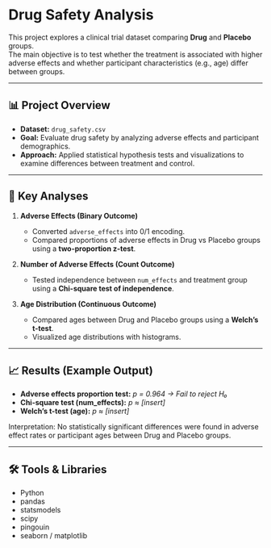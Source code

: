 # Drug Safety Analysis

This project explores a clinical trial dataset comparing **Drug** and **Placebo** groups.  
The main objective is to test whether the treatment is associated with higher adverse effects and whether participant characteristics (e.g., age) differ between groups.

---

## 📊 Project Overview
- **Dataset:** `drug_safety.csv`
- **Goal:** Evaluate drug safety by analyzing adverse effects and participant demographics.
- **Approach:** Applied statistical hypothesis tests and visualizations to examine differences between treatment and control.

---

## 🔬 Key Analyses
1. **Adverse Effects (Binary Outcome)**
   - Converted `adverse_effects` into 0/1 encoding.
   - Compared proportions of adverse effects in Drug vs Placebo groups using a **two-proportion z-test**.

2. **Number of Adverse Effects (Count Outcome)**
   - Tested independence between `num_effects` and treatment group using a **Chi-square test of independence**.

3. **Age Distribution (Continuous Outcome)**
   - Compared ages between Drug and Placebo groups using a **Welch’s t-test**.
   - Visualized age distributions with histograms.

---

## 📈 Results (Example Output)
- **Adverse effects proportion test:** *p = 0.964 → Fail to reject H₀*  
- **Chi-square test (num_effects):** *p ≈ [insert]*  
- **Welch’s t-test (age):** *p ≈ [insert]*  

Interpretation: No statistically significant differences were found in adverse effect rates or participant ages between Drug and Placebo groups.

---

## 🛠️ Tools & Libraries
- Python  
- pandas  
- statsmodels  
- scipy  
- pingouin  
- seaborn / matplotlib  
